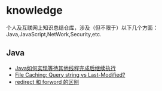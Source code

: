 # knowledge
个人及互联网上知识总结仓库，涉及（但不限于）以下几个方面：Java,JavaScript,NetWork,Security,etc.
## Java  
- [Java如何实现等待其他线程完成后继续执行](https://github.com/hijawa/knowledge/issues/1)
- [File Caching: Query string vs Last-Modified?](http://stackoverflow.com/questions/23603023/file-caching-query-string-vs-last-modified) 
- [redirect 和 forword 的区别](https://github.com/hijawa/knowledge/issues/2)
